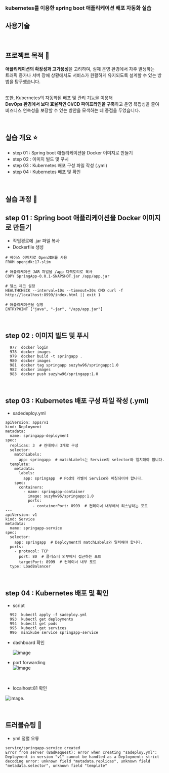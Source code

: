 ### kubernetes를 이용한 spring boot 애플리케이션 배포 자동화 실습

## 사용기술


<br>

## 프로젝트 목적 🌷
**애플리케이션의 확장성과 고가용성**을 고려하여, 실제 운영 환경에서 자주 발생하는 <br>
트래픽 증가나 서버 장애 상황에서도 서비스가 원활하게 유지되도록 설계할 수 있는 방법을 탐구했습니다. <br><br>

또한, Kubernetes의 자동화된 배포 및 관리 기능을 이용해 <br>
**DevOps 환경에서 보다 효율적인 CI/CD 파이프라인을 구축**하고 운영 복잡성을 줄여<br>
비즈니스 연속성을 보장할 수 있는 방안을 모색하는 데 중점을 두었습니다. <br>

<br>

## 실습 개요 :star:

- step 01 : Spring boot 애플리케이션을 Docker 이미지로 만들기
- step 02 : 이미지 빌드 및 푸시
- step 03 : Kubernetes 배포 구성 파일 작성 (.yml)
- step 04 : Kubernetes 배포 및 확인

<br>

## 실습 과정 :mag_right:

## step 01 : Spring boot 애플리케이션을 Docker 이미지로 만들기
- 작업경로에 .jar 파일 복사
- Dockerfile 생성
```
# 베이스 이미지로 OpenJDK를 사용
FROM openjdk:17-slim

# 애플리케이션 JAR 파일을 /app 디렉토리로 복사
COPY SpringApp-0.0.1-SNAPSHOT.jar /app/app.jar

# 헬스 체크 설정
HEALTHCHECK --interval=10s --timeout=30s CMD curl -f http://localhost:8999/index.html || exit 1

# 애플리케이션을 실행
ENTRYPOINT ["java", "-jar", "/app/app.jar"]

```
<br>

## step 02 : 이미지 빌드 및 푸시
```
  977  docker login
  978  docker images
  979  docker build -t springapp .
  980  docker images
  981  docker tag springapp suzyhw96/springapp:1.0
  982  docker images
  983  docker push suzyhw96/springapp:1.0
```
<br>

## step 03 : Kubernetes 배포 구성 파일 작성 (.yml)
- sadedeploy.yml
```
apiVersion: apps/v1
kind: Deployment
metadata:
  name: springapp-deployment
spec:
  replicas: 3  # 컨테이너 3개로 구성
  selector:
    matchLabels:
      app: springapp  # matchLabels는 Service의 selector와 일치해야 합니다.
  template:
    metadata:
      labels:
        app: springapp  # Pod의 라벨이 Service와 매칭되어야 합니다.
    spec:
      containers:
        - name: springapp-container
          image: suzyhw96/springapp:1.0
          ports:
            - containerPort: 8999  # 컨테이너 내부에서 리스닝하는 포트
---
apiVersion: v1
kind: Service
metadata:
  name: springapp-service
spec:
  selector:
    app: springapp  # Deployment의 matchLabels와 일치해야 합니다.
  ports:
    - protocol: TCP
      port: 80  # 클러스터 외부에서 접근하는 포트
      targetPort: 8999  # 컨테이너 내부 포트
  type: LoadBalancer

```
<br>

## step 04 : Kubernetes 배포 및 확인
- script
```
  992  kubectl apply -f sadeploy.yml 
  993  kubectl get deployments
  994  kubectl get pods
  995  kubectl get services
  996  minikube service springapp-service
```

- dashboard 확인

  ![image](https://github.com/user-attachments/assets/72d67bd9-c570-4883-84cd-b56d41eebd70)

- port forwarding <br>
![image](https://github.com/user-attachments/assets/92748977-a767-45f0-af87-59ddcaea93d1)

<br>

- localhost:81 확인

![image](https://github.com/user-attachments/assets/6b52bee2-5acb-4d8b-b2f3-84592e82ef90).


<br>

## 트러블슈팅 📝
- yml 정렬 오류
```
service/springapp-service created
Error from server (BadRequest): error when creating "sadeploy.yml": Deployment in version "v1" cannot be handled as a Deployment: strict decoding error: unknown field "metadata.replicas", unknown field "metadata.selector", unknown field "template"
```
<br>
